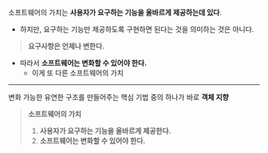 소프트웨어의 가치는 **사용자가 요구하는 기능을 올바르게 제공하는데 있다**.

- 하지만, 요구하는 기능만 제공하도록 구현하면 된다는 것을 의미하는 것은 아니다. 

> **요구사항은 언제나 변한다.**

- 따라서 **소프트웨어는 변화할 수 있어야 한다.** 
  - 이게 또 다른 소프트웨어의 가치

---
변화 가능한 유연한 구조를 만들어주는 핵심 기법 중의 하나가 바로 **객체 지향**


> **소프트웨어의 가치**
> 1. **사용자가 요구하는 기능을 올바르게 제공한다.**
> 2. **소프트웨어는 변화할 수 있어야 한다.** 

